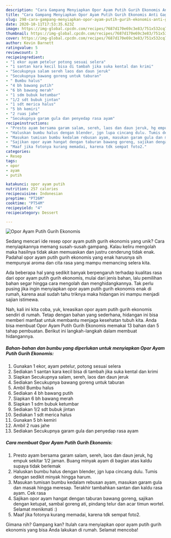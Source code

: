 ```yaml
---
description: "Cara Gampang Menyiapkan Opor Ayam Putih Gurih Ekonomis Anti Gagal"
title: "Cara Gampang Menyiapkan Opor Ayam Putih Gurih Ekonomis Anti Gagal"
slug: 298-cara-gampang-menyiapkan-opor-ayam-putih-gurih-ekonomis-anti-gagal
date: 2020-10-11T17:53:35.623Z
image: https://img-global.cpcdn.com/recipes/7687d170e69c3e83/751x532cq70/opor-ayam-putih-gurih-ekonomis-foto-resep-utama.jpg
thumbnail: https://img-global.cpcdn.com/recipes/7687d170e69c3e83/751x532cq70/opor-ayam-putih-gurih-ekonomis-foto-resep-utama.jpg
cover: https://img-global.cpcdn.com/recipes/7687d170e69c3e83/751x532cq70/opor-ayam-putih-gurih-ekonomis-foto-resep-utama.jpg
author: Kevin Barnett
ratingvalue: 5
reviewcount: 3
recipeingredient:
- "1 ekor ayam petelur potong sesuai selera"
- "1 santan kara kecil bisa di tambah jika suka kental dan krimi"
- "Secukupnya salam sereh laos dan daun jeruk"
- "Secukupnya bawang goreng untuk taburan"
- " Bumbu halus"
- "4 bh bawang putih"
- "6 bh bawang merah"
- "1 sdm bubuk ketumbar"
- "1/2 sdt bubuk jintan"
- "1 sdt merica halus"
- "5 bh kemiri"
- "2 ruas jahe"
- "Secukupnya garam gula dan penyedap rasa ayam"
recipeinstructions:
- "Presto ayam bersama garam salam, sereh, laos dan daun jeruk, hg empuk sekitar 1/2 jaman. Buang minyak ayam di bagian atas kaldu supaya tidak berlemak"
- "Haluskan bumbu halus dengan blender, jgn lupa cincang dulu. Tumis dengan sedikit minyak hingga harum."
- "Masukan tumisan bumbu kedalam rebusan ayam, masukan garam gula dan masak hingga meresap. Terakhir tambahkan santan dan kaldu rasa ayam. Cek rasa"
- "Sajikan opor ayam hangat dengan taburan bawang goreng, sajikan dengan ketupat, sambal goreng ati, pindang telur dan acar timun wortel. Selamat menikmati :)"
- "Maaf jika fotonya kurang memadai, karena tdk sempat foto2."
categories:
- Resep
tags:
- opor
- ayam
- putih

katakunci: opor ayam putih 
nutrition: 257 calories
recipecuisine: Indonesian
preptime: "PT26M"
cooktime: "PT54M"
recipeyield: "4"
recipecategory: Dessert

---
```



![Opor Ayam Putih Gurih Ekonomis](https://img-global.cpcdn.com/recipes/7687d170e69c3e83/751x532cq70/opor-ayam-putih-gurih-ekonomis-foto-resep-utama.jpg)

Sedang mencari ide resep opor ayam putih gurih ekonomis yang unik? Cara menyiapkannya memang susah-susah gampang. Kalau keliru mengolah maka hasilnya tidak akan memuaskan dan justru cenderung tidak enak. Padahal opor ayam putih gurih ekonomis yang enak harusnya sih mempunyai aroma dan cita rasa yang mampu memancing selera kita.



Ada beberapa hal yang sedikit banyak berpengaruh terhadap kualitas rasa dari opor ayam putih gurih ekonomis, mulai dari jenis bahan, lalu pemilihan bahan segar hingga cara mengolah dan menghidangkannya. Tak perlu pusing jika ingin menyiapkan opor ayam putih gurih ekonomis enak di rumah, karena asal sudah tahu triknya maka hidangan ini mampu menjadi sajian istimewa.


Nah, kali ini kita coba, yuk, kreasikan opor ayam putih gurih ekonomis sendiri di rumah. Tetap dengan bahan yang sederhana, hidangan ini bisa memberi manfaat untuk membantu menjaga kesehatan tubuh kita. Anda bisa membuat Opor Ayam Putih Gurih Ekonomis memakai 13 bahan dan 5 tahap pembuatan. Berikut ini langkah-langkah dalam membuat hidangannya.

<!--inarticleads1-->

##### Bahan-bahan dan bumbu yang diperlukan untuk menyiapkan Opor Ayam Putih Gurih Ekonomis:

1. Gunakan 1 ekor, ayam petelur, potong sesuai selera
1. Sediakan 1 santan kara kecil bisa di tambah jika suka kental dan krimi
1. Siapkan Secukupnya salam, sereh, laos dan daun jeruk
1. Sediakan Secukupnya bawang goreng untuk taburan
1. Ambil  Bumbu halus
1. Sediakan 4 bh bawang putih
1. Siapkan 6 bh bawang merah
1. Siapkan 1 sdm bubuk ketumbar
1. Sediakan 1/2 sdt bubuk jintan
1. Sediakan 1 sdt merica halus
1. Gunakan 5 bh kemiri
1. Ambil 2 ruas jahe
1. Sediakan Secukupnya garam gula dan penyedap rasa ayam




<!--inarticleads2-->

##### Cara membuat Opor Ayam Putih Gurih Ekonomis:

1. Presto ayam bersama garam salam, sereh, laos dan daun jeruk, hg empuk sekitar 1/2 jaman. Buang minyak ayam di bagian atas kaldu supaya tidak berlemak
1. Haluskan bumbu halus dengan blender, jgn lupa cincang dulu. Tumis dengan sedikit minyak hingga harum.
1. Masukan tumisan bumbu kedalam rebusan ayam, masukan garam gula dan masak hingga meresap. Terakhir tambahkan santan dan kaldu rasa ayam. Cek rasa
1. Sajikan opor ayam hangat dengan taburan bawang goreng, sajikan dengan ketupat, sambal goreng ati, pindang telur dan acar timun wortel. Selamat menikmati :)
1. Maaf jika fotonya kurang memadai, karena tdk sempat foto2.




Gimana nih? Gampang kan? Itulah cara menyiapkan opor ayam putih gurih ekonomis yang bisa Anda lakukan di rumah. Selamat mencoba!
